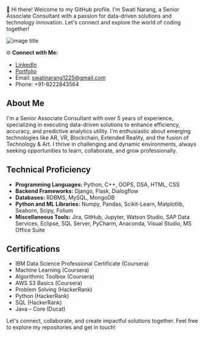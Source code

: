 👋 Hi there! Welcome to my GitHub profile. I'm Swati Narang, a Senior Associate Consultant with a passion for data-driven solutions and technology innovation. Let's connect and explore the world of coding together!

![image title](https://rushter.com/counter.svg)

🌐 **Connect with Me:**
- [LinkedIn](https://www.linkedin.com/in/swatinarang)
- [Portfolio](https://yourportfolio.com)
- Email: swatinarang1225@gmail.com
- Phone: +91-8222843564

## About Me

I'm a Senior Associate Consultant with over 5 years of experience, specializing in executing data-driven solutions to enhance efficiency, accuracy, and predictive analytics utility. I'm enthusiastic about emerging technologies like AR, VR, Blockchain, Extended Reality, and the fusion of Technology & Art. I thrive in challenging and dynamic environments, always seeking opportunities to learn, collaborate, and grow professionally.

## Technical Proficiency

- **Programming Languages:** Python, C++, OOPS, DSA, HTML, CSS
- **Backend Frameworks:** Django, Flask, Dialogflow
- **Databases:** RDBMS, MySQL, MongoDB
- **Python and ML Libraries:** Numpy, Pandas, Scikit-Learn, Matplotlib, Seaborn, Scipy, Folium
- **Miscellaneous Tools:** Jira, GitHub, Jupyter, Watson Studio, SAP Data Services, Eclipse, SQL Server, PyCharm, Anaconda, Visual Studio, MS Office Suite


## Certifications

- IBM Data Science Professional Certificate (Coursera)
- Machine Learning (Coursera)
- Algorithmic Toolbox (Coursera)
- AWS S3 Basics (Coursera)
- Problem Solving (HackerRank)
- Python (HackerRank)
- SQL (HackerRank)
- Java – Core (Ducat)
  
Let's connect, collaborate, and create impactful solutions together. Feel free to explore my repositories and get in touch!


